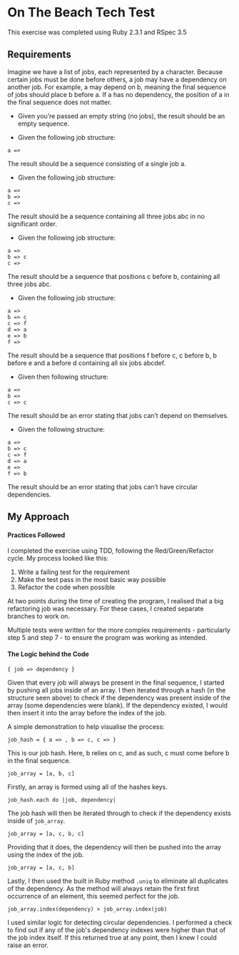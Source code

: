 # On The Beach Tech Test

This exercise was completed using Ruby 2.3.1 and RSpec 3.5

## Requirements

Imagine we have a list of jobs, each represented by a character. Because certain jobs must be done before others, a job may have a dependency on another job. For example, a may depend on b, meaning the final sequence of jobs should place b before a. If a has no dependency, the position of a in the final sequence does not matter.

* Given you’re passed an empty string (no jobs), the result should be an empty sequence.

* Given the following job structure:

```
a =>
```

The result should be a sequence consisting of a single job a.

* Given the following job structure:

```
a =>
b =>
c =>
```
The result should be a sequence containing all three jobs abc in no significant order.

* Given the following job structure:

```
a =>
b => c
c =>
```
The result should be a sequence that positions c before b, containing all three jobs abc.

* Given the following job structure:

```
a =>
b => c
c => f
d => a
e => b
f =>
```

The result should be a sequence that positions f before c, c before b, b before e and a before d containing all six jobs abcdef.

* Given then following structure:

```
a =>
b =>
c => c
```
The result should be an error stating that jobs can’t depend on themselves.

* Given the following structure:

```
a =>
b => c
c => f
d => a
e =>
f => b
```

The result should be an error stating that jobs can’t have circular dependencies.

## My Approach

#### Practices Followed

I completed the exercise using TDD, following the Red/Green/Refactor cycle. My process looked like this:

1. Write a failing test for the requirement
2. Make the test pass in the most basic way possible
3. Refactor the code when possible

At two points during the time of creating the program, I realised that a big refactoring job was necessary. For these cases, I created separate branches to work on.

Multiple tests were written for the more complex requirements - particularly step 5 and step 7 - to ensure the program was working as intended.

#### The Logic behind the Code

`{ job => dependency }`

Given that every job will always be present in the final sequence, I started by pushing all jobs inside of an array. I then iterated through a hash (in the structure seen above) to check if the dependency was present inside of the array (some dependencies were blank). If the dependency existed, I would then insert it into the array before the index of the job.

A simple demonstration to help visualise the process:

`job_hash = { a => , b => c, c => }`

This is our job hash. Here, b relies on c, and as such, c must come before b in the final sequence.

`job_array = [a, b, c]`

Firstly, an array is formed using all of the hashes keys.

`job_hash.each do |job, dependency|`

The job hash will then be iterated through to check if the dependency exists inside of `job_array`.

`job_array = [a, c, b, c]`

Providing that it does, the dependency will then be pushed into the array using the index of the job.

`job_array = [a, c, b]`

Lastly, I then used the built in Ruby method `.uniq` to eliminate all duplicates of the dependency. As the method will always retain the first first occurrence of an element, this seemed perfect for the job.

`job_array.index(dependency) > job_array.index(job)`

I used similar logic for detecting circular dependencies. I performed a check to find out if any of the job's dependency indexes were higher than that of the job index itself. If this returned true at any point, then I knew I could raise an error.
